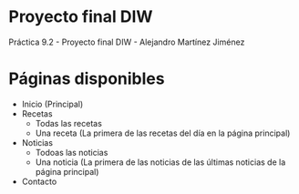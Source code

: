 # Proyecto final DIW
Práctica 9.2 - Proyecto final DIW - Alejandro Martínez Jiménez

# Páginas disponibles
- Inicio (Principal)
- Recetas
  - Todas las recetas
  - Una receta (La primera de las recetas del día en la página principal)
- Noticias
  - Todoas las noticias
  - Una noticia (La primera de las noticias de las últimas noticias de la página principal)
- Contacto